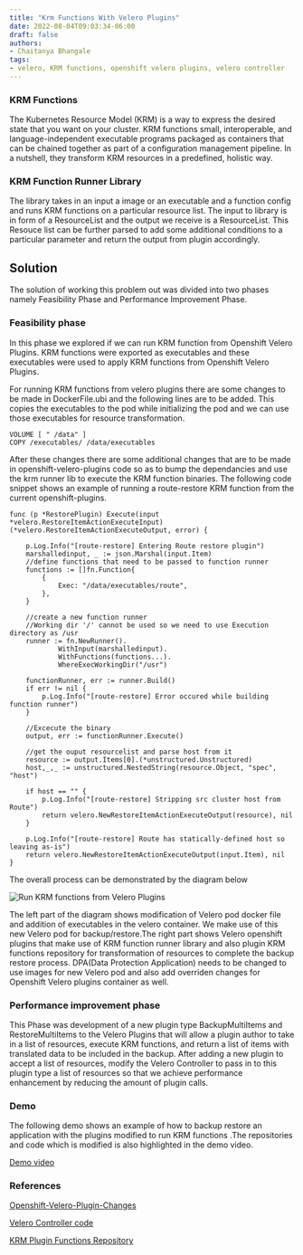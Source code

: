 ```yaml
---
title: "Krm Functions With Velero Plugins"
date: 2022-08-04T09:03:34-06:00
draft: false
authors:
- Chaitanya Bhangale
tags:
- velero, KRM functions, openshift velero plugins, velero controller
---
```

### KRM Functions
The Kubernetes Resource Model (KRM) is a way to express the desired state that you want on your cluster. KRM functions small, interoperable, and language-independent executable programs packaged as containers that can be chained together as part of a configuration management pipeline. In a nutshell, they transform KRM resources in a predefined, holistic way.


### KRM Function Runner Library
The library takes in an input a image or an executable and a function config and runs KRM functions on a particular resource list. The input to library is in form of a ResourceList and the output we receive is a ResourceList. This Resouce list can be further parsed to add some additional conditions to a particular parameter and return the output from plugin accordingly.

## Solution
The solution of working this problem out was divided into two phases namely Feasibility Phase and Performance Improvement Phase.

### Feasibility phase
In this phase we explored if we can run KRM function from Openshift Velero Plugins. KRM functions were exported as executables and these executables were used to apply KRM functions from Openshift Velero Plugins.

For running KRM functions from velero plugins there are some changes to be made in DockerFile.ubi and the following lines are to be added. This copies the executables  to the pod while initializing the pod and we can use those executables for resource transformation. 

    VOLUME [ " /data" ]
    COPY /executables/ /data/executables

After these changes there are some additional changes that are to be made in openshift-velero-plugins code so as to bump the dependancies and use the krm runner lib to execute the KRM function binaries. The following code snippet shows an example of running a route-restore KRM function from the current openshift-plugins.

    func (p *RestorePlugin) Execute(input *velero.RestoreItemActionExecuteInput) (*velero.RestoreItemActionExecuteOutput, error) {
    
    	p.Log.Info("[route-restore] Entering Route restore plugin")
    	marshalledinput, _ := json.Marshal(input.Item)
    	//define functions that need to be passed to function runner
    	functions := []fn.Function{
    		{
    			Exec: "/data/executables/route",
    		},
    	}
    
    	//create a new function runner
    	//Working dir '/' cannot be used so we need to use Execution directory as /usr
    	runner := fn.NewRunner().
    			WithInput(marshalledinput).
    			WithFunctions(functions...).
    			WhereExecWorkingDir("/usr")
    
    	functionRunner, err := runner.Build()
    	if err != nil {
    		p.Log.Info("[route-restore] Error occured while building function runner")
    	}
    
    	//Excecute the binary
    	output, err := functionRunner.Execute()
    
    	//get the ouput resourcelist and parse host from it 
    	resource := output.Items[0].(*unstructured.Unstructured)
    	host,_,_ := unstructured.NestedString(resource.Object, "spec", "host")
    
    	if host == "" {
    		p.Log.Info("[route-restore] Stripping src cluster host from Route")
    		return velero.NewRestoreItemActionExecuteOutput(resource), nil
    	}
    
    	p.Log.Info("[route-restore] Route has statically-defined host so leaving as-is")
    	return velero.NewRestoreItemActionExecuteOutput(input.Item), nil
    }

The overall process can be demonstrated by the diagram below

![Run KRM functions from Velero Plugins](/krmfunctions-velero.png)


The left part of the diagram shows modification of Velero pod docker file and addition of executables in the velero container. We make use of this new Velero pod for backup/restore.The right part shows Velero openshift plugins that make use of KRM function runner library and also plugin KRM functions repository for transformation of resources to complete the backup restore process. DPA(Data Protection Application) needs to be changed to use images for new Velero pod and also add overriden changes for Openshift Velero plugins container as well. 

### Performance improvement phase
This Phase was development of a new plugin type BackupMultiItems and RestoreMultiItems to the Velero Plugins that will allow a plugin author to take in a list of resources, execute KRM functions, and return a list of items with translated data to be included in the backup. After adding a new plugin to accept a list of resources, modify the Velero Controller to pass in to this plugin type a list of resources so that we achieve performance enhancement by reducing the amount of plugin calls.

### Demo
The following demo shows an example of how to backup restore an application with the plugins modified to run KRM functions .The repositories and code which is modified is also highlighted in the demo video.

[Demo video]("https://www.youtube.com/watch?v=kuDWpvoHvbo" "Demo video")


### References
[Openshift-Velero-Plugin-Changes](https://github.com/openshift/openshift-velero-plugin/pull/160 "Openshift-Velero-Plugin-Changes")

[Velero Controller code](https://github.com/vmware-tanzu/velero "Velero Controller code")

[KRM Plugin Functions Repository](https://github.com/chaitanyab2311/plugin-krm-functions "KRM Plugin Functions Repository")







